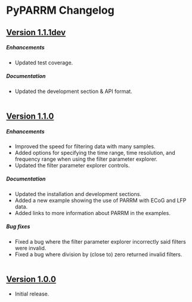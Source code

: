 # PyPARRM Changelog

## [Version 1.1.1dev](https://pyparrm.readthedocs.io/en/main/index.html)

##### Enhancements
- Updated test coverage.

##### Documentation
- Updated the development section & API format.
<br/><br/>

## [Version 1.1.0](https://pyparrm.readthedocs.io/en/1.1.0/index.html)

##### Enhancements
- Improved the speed for filtering data with many samples.
- Added options for specifying the time range, time resolution, and frequency range when using the filter parameter explorer.
- Updated the filter parameter explorer controls.
  
##### Documentation
- Updated the installation and development sections.
- Added a new example showing the use of PARRM with ECoG and LFP data.
- Added links to more information about PARRM in the examples.

##### Bug fixes
- Fixed a bug where the filter parameter explorer incorrectly said filters were invalid.
- Fixed a bug where division by (close to) zero returned invalid filters.
<br/><br/>

## [Version 1.0.0](https://pyparrm.readthedocs.io/en/1.0.0/index.html)

- Initial release.
